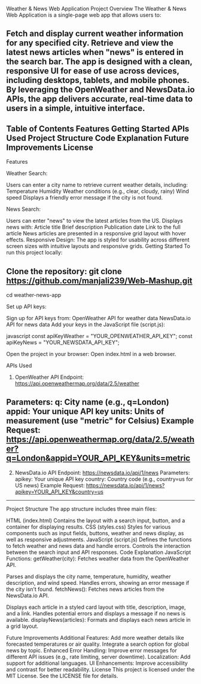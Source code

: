 Weather & News Web Application
Project Overview
The Weather & News Web Application is a single-page web app that allows users to:

Fetch and display current weather information for any specified city.
Retrieve and view the latest news articles when "news" is entered in the search bar.
The app is designed with a clean, responsive UI for ease of use across devices, including desktops, tablets, and mobile phones. By leveraging the OpenWeather and NewsData.io APIs, the app delivers accurate, real-time data to users in a simple, intuitive interface.
-----------------------------------------------------------------------------------------------------------------------------------------------------------------------------------------------------------------------------------------------------------------------

Table of Contents
Features
Getting Started
APIs Used
Project Structure
Code Explanation
Future Improvements
License
------------------------------------------------------------------------------------

Features

Weather Search:

Users can enter a city name to retrieve current weather details, including:
Temperature
Humidity
Weather conditions (e.g., clear, cloudy, rainy)
Wind speed
Displays a friendly error message if the city is not found.


News Search:

Users can enter "news" to view the latest articles from the US.
Displays news with:
Article title
Brief description
Publication date
Link to the full article
News articles are presented in a responsive grid layout with hover effects.
Responsive Design:
The app is styled for usability across different screen sizes with intuitive layouts and responsive grids.
Getting Started
To run this project locally:

Clone the repository:
git clone https://github.com/manjali239/Web-Mashup.git
-----------------------------------------------------------------
cd weather-news-app

Set up API keys:

Sign up for API keys from:
OpenWeather API for weather data
NewsData.io API for news data
Add your keys in the JavaScript file (script.js):

javascript
const apiKeyWeather = "YOUR_OPENWEATHER_API_KEY";
const apiKeyNews = "YOUR_NEWSDATA_API_KEY";

Open the project in your browser:
Open index.html in a web browser.

APIs Used
1. OpenWeather API
Endpoint: https://api.openweathermap.org/data/2.5/weather

Parameters:
q: City name (e.g., q=London)
appid: Your unique API key
units: Units of measurement (use "metric" for Celsius)
Example Request:
https://api.openweathermap.org/data/2.5/weather?q=London&appid=YOUR_API_KEY&units=metric
---------------------------------------------------------------------------------------------

2. NewsData.io API
Endpoint: https://newsdata.io/api/1/news
Parameters:
apikey: Your unique API key
country: Country code (e.g., country=us for US news)
Example Request:
https://newsdata.io/api/1/news?apikey=YOUR_API_KEY&country=us
------------------------------------------------------------------------------------------------

Project Structure
The app structure includes three main files:

HTML (index.html)
Contains the layout with a search input, button, and a container for displaying results.
CSS (styles.css)
Styles for various components such as input fields, buttons, weather and news display, as well as responsive adjustments.
JavaScript (script.js)
Defines the functions to fetch weather and news data and handle errors.
Controls the interaction between the search input and API responses.
Code Explanation
JavaScript Functions:
getWeather(city): Fetches weather data from the OpenWeather API.

Parses and displays the city name, temperature, humidity, weather description, and wind speed.
Handles errors, showing an error message if the city isn’t found.
fetchNews(): Fetches news articles from the NewsData.io API.

Displays each article in a styled card layout with title, description, image, and a link.
Handles potential errors and displays a message if no news is available.
displayNews(articles): Formats and displays each news article in a grid layout.

Future Improvements
Additional Features:
Add more weather details like forecasted temperatures or air quality.
Integrate a search option for global news by topic.
Enhanced Error Handling:
Improve error messages for different API issues (e.g., rate limiting, server downtime).
Localization:
Add support for additional languages.
UI Enhancements:
Improve accessibility and contrast for better readability.
License
This project is licensed under the MIT License. See the LICENSE file for details.
